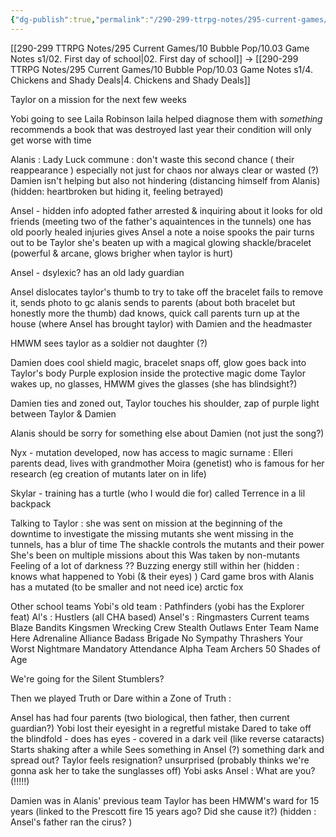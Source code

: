 ```yaml
---
{"dg-publish":true,"permalink":"/290-299-ttrpg-notes/295-current-games/10-bubble-pop/10-03-game-notes-s1/3-downtime/"}
---
```



[[290-299 TTRPG Notes/295 Current Games/10 Bubble Pop/10.03 Game Notes s1/02. First day of school\|02. First day of school]] -> [[290-299 TTRPG Notes/295 Current Games/10 Bubble Pop/10.03 Game Notes s1/4. Chickens and Shady Deals\|4. Chickens and Shady Deals]]

Taylor on a mission for the next few weeks

Yobi going to see Laila Robinson
laila helped diagnose them with *something*
recommends a book that was destroyed last year
their condition will only get worse with time


Alanis : Lady Luck commune : don't waste this second chance ( their reappearance )
especially not just for chaos
nor always clear or wasted (?)
Damien isn't helping but also not hindering (distancing himself from Alanis)
(hidden: heartbroken but hiding it, feeling betrayed)

Ansel - hidden info
adopted father arrested & inquiring about it
looks for old friends (meeting two of the father's aquaintences in the tunnels)
one has old poorly healed injuries
gives Ansel a note
a noise spooks the pair
turns out to be Taylor
she's beaten up with a magical glowing shackle/bracelet (powerful & arcane, glows brigher when taylor is hurt)

Ansel  - dsylexic?
has an old lady guardian

Ansel dislocates taylor's thumb to try to take off the bracelet
fails to remove it, sends photo to gc
alanis sends to parents (about both bracelet but honestly more the thumb)
dad knows, quick call
parents turn up at the house (where Ansel has brought taylor) with Damien and the headmaster

HMWM  sees taylor as a soldier not daughter (?)

Damien does cool shield magic, bracelet snaps off, glow goes back into Taylor's body
Purple explosion inside the protective magic dome
Taylor wakes up, no glasses, HMWM gives the glasses (she has blindsight?)

Damien ties and zoned out, Taylor touches his shoulder, zap of purple light between Taylor & Damien

Alanis should be sorry for something else about Damien (not just the song?)

Nyx - mutation developed, now has access to magic
surname : Elleri
parents dead, lives with grandmother Moira (genetist) who is famous for her research (eg creation of mutants later on in life)

Skylar - training
has a turtle (who I would die for) called Terrence in a lil backpack

Talking to Taylor : she was sent on mission at the beginning of the downtime to investigate the missing mutants
she went missing in the tunnels, has a blur of time
The shackle controls the mutants and their power
She's been on multiple missions about this
Was taken by non-mutants
Feeling of a lot of darkness ??
Buzzing energy still within her
(hidden : knows what happened to Yobi (& their eyes) )
Card game bros with Alanis
has a mutated (to be smaller and not need ice) arctic fox

Other school teams
Yobi's old team : Pathfinders (yobi has the Explorer feat)
Al's : Hustlers (all CHA based)
Ansel's : Ringmasters 
Current teams 
Blaze Bandits
Kingsmen
Wrecking Crew
Stealth Outlaws
Enter Team Name Here
Adrenaline Alliance
Badass Brigade
No Sympathy Thrashers
Your Worst Nightmare
Mandatory Attendance
Alpha Team Archers
50 Shades of Age

We're going for the Silent Stumblers?

Then we played Truth or Dare within a Zone of Truth :

Ansel has had four parents (two biological, then father, then current guardian?)
Yobi lost their eyesight in a regretful mistake
Dared to take off the blindfold - does has eyes - covered in a dark veil (like reverse cataracts)
Starts shaking after a while
Sees something in Ansel (?) something dark and spread out?
Taylor feels resignation? unsurprised (probably thinks we're gonna ask her to take the sunglasses off)
Yobi asks Ansel : What are you? (!!!!!)

Damien was in Alanis' previous team
Taylor has been HMWM's ward for 15 years (linked to the Prescott fire 15 years ago? Did she cause it?)
(hidden : Ansel's father ran the cirus? )